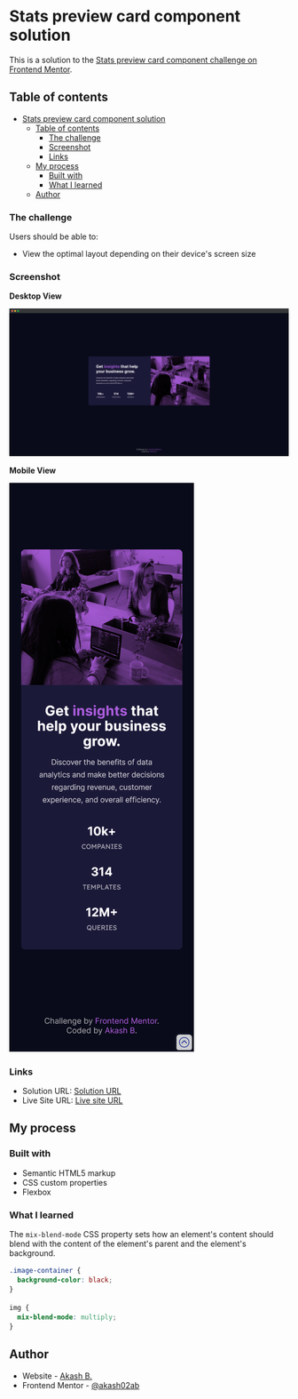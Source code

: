 # Stats preview card component solution

This is a solution to the [Stats preview card component challenge on Frontend Mentor](https://www.frontendmentor.io/challenges/stats-preview-card-component-8JqbgoU62).

## Table of contents

- [Stats preview card component solution](#stats-preview-card-component-solution)
  - [Table of contents](#table-of-contents)
    - [The challenge](#the-challenge)
    - [Screenshot](#screenshot)
    - [Links](#links)
  - [My process](#my-process)
    - [Built with](#built-with)
    - [What I learned](#what-i-learned)
  - [Author](#author)


### The challenge

Users should be able to:

- View the optimal layout depending on their device's screen size

### Screenshot

**Desktop View**

![](./screenshot/stats-preview-desktop.png)

**Mobile View**

![](./screenshot/stats-preview-mobile.png)

### Links

- Solution URL: [Solution URL](https://www.frontendmentor.io/solutions/stats-preview-card-component-solution-4HNYiMzJ-j)
- Live Site URL: [Live site URL](https://akash02ab.github.io/stats-preview-card-component/)

## My process

### Built with

- Semantic HTML5 markup
- CSS custom properties
- Flexbox

### What I learned

The `mix-blend-mode` CSS property sets how an element's content should blend with the content of the element's parent and the element's background.

```css
.image-container {
  background-color: black;
}

img {
  mix-blend-mode: multiply;
}
```

## Author

- Website - [Akash B.](https://akashbanchhor.netlify.app)
- Frontend Mentor - [@akash02ab](https://www.frontendmentor.io/profile/akash02ab)
